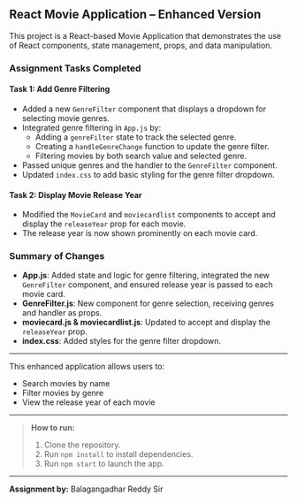 ## React Movie Application – Enhanced Version

This project is a React-based Movie Application that demonstrates the use of React components, state management, props, and data manipulation.

### Assignment Tasks Completed

#### Task 1: Add Genre Filtering

- Added a new `GenreFilter` component that displays a dropdown for selecting movie genres.
- Integrated genre filtering in `App.js` by:
  - Adding a `genreFilter` state to track the selected genre.
  - Creating a `handleGenreChange` function to update the genre filter.
  - Filtering movies by both search value and selected genre.
- Passed unique genres and the handler to the `GenreFilter` component.
- Updated `index.css` to add basic styling for the genre filter dropdown.

#### Task 2: Display Movie Release Year

- Modified the `MovieCard` and `moviecardlist` components to accept and display the `releaseYear` prop for each movie.
- The release year is now shown prominently on each movie card.

### Summary of Changes

- **App.js**: Added state and logic for genre filtering, integrated the new `GenreFilter` component, and ensured release year is passed to each movie card.
- **GenreFilter.js**: New component for genre selection, receiving genres and handler as props.
- **moviecard.js & moviecardlist.js**: Updated to accept and display the `releaseYear` prop.
- **index.css**: Added styles for the genre filter dropdown.

---

This enhanced application allows users to:

- Search movies by name
- Filter movies by genre
- View the release year of each movie

---

> **How to run:**
>
> 1. Clone the repository.
> 2. Run `npm install` to install dependencies.
> 3. Run `npm start` to launch the app.

---

**Assignment by:** Balagangadhar Reddy Sir
